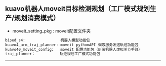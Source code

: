 ## kuavo机器人moveit目标检测规划（工厂模式规划生产/规划消费模式）
* moveit_setting_pkg : moveit配置文件夹
```bash
biped_s4:                机器人模型功能包 
kuavo4_arm_traj_planner: moveit pythonAPI 调取服务发送轨迹功能包
kuavo40_moveit_config:   moveit 配置功能包（新带机器人虚拟关节手臂）
traj_planner：           轨迹规划工厂模式功能包
``` 
---
